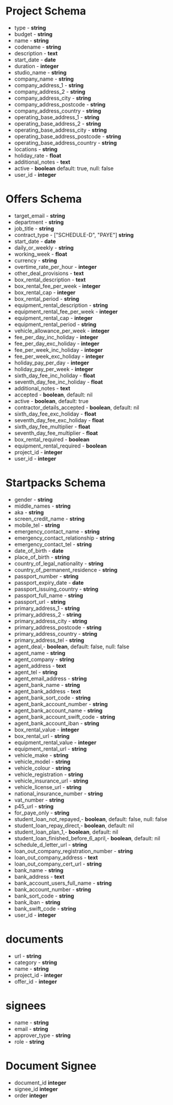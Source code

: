 
# Project Schema

- type - **string**
- budget - **string**
- name - **string**
- codename - **string**
- description - **text**
- start_date - **date**
- duration - **integer**
- studio_name - **string**
- company_name - **string**
- company_address_1 - **string**
- company_address_2 - **string**
- company_address_city - **string**
- company_address_postcode - **string**
- company_address_country - **string**
- operating_base_address_1 - **string**
- operating_base_address_2 - **string**
- operating_base_address_city - **string**
- operating_base_address_postcode - **string**
- operating_base_address_country - **string**
- locations - **string**
- holiday_rate - **float**
- additional_notes - **text**
- active - **boolean** default: true, null: false
- user_id - **integer**


# Offers Schema

- target_email - **string**
- department - **string**
- job_title - **string**
- contract_type - ["SCHEDULE-D", "PAYE"] **string**
- start_date - **date**
- daily_or_weekly - **string**
- working_week - **float**
- currency - **string**
- overtime_rate_per_hour - **integer**
- other_deal_provisions - **text**
- box_rental_description - **text**
- box_rental_fee_per_week - **integer**
- box_rental_cap - **integer**
- box_rental_period - **string**
- equipment_rental_description - **string**
- equipment_rental_fee_per_week - **integer**
- equipment_rental_cap - **integer**
- equipment_rental_period - **string**
- vehicle_allowance_per_week - **integer**
- fee_per_day_inc_holiday - **integer**
- fee_per_day_exc_holiday - **integer**
- fee_per_week_inc_holiday - **integer**
- fee_per_week_exc_holiday - **integer**
- holiday_pay_per_day - **integer**
- holiday_pay_per_week - **integer**
- sixth_day_fee_inc_holiday - **float**
- seventh_day_fee_inc_holiday - **float**
- additional_notes - **text**
- accepted - **boolean**, default: nil
- active - **boolean**, default: true
- contractor_details_accepted - **boolean**, default: nil
- sixth_day_fee_exc_holiday - **float**
- seventh_day_fee_exc_holiday - **float**
- sixth_day_fee_multiplier - **float**
- seventh_day_fee_multiplier - **float**
- box_rental_required - **boolean**
- equipment_rental_required - **boolean**
- project_id - **integer**
- user_id - **integer**

# Startpacks Schema

- gender - **string**
- middle_names - **string**
- aka - **string**
- screen_credit_name - **string**
- mobile_tel - **string**
- emergency_contact_name - **string**
- emergency_contact_relationship - **string**
- emergency_contact_tel - **string**
- date_of_birth - **date**
- place_of_birth - **string**
- country_of_legal_nationality - **string**
- country_of_permanent_residence - **string**
- passport_number - **string**
- passport_expiry_date - **date**
- passport_issuing_country - **string**
- passport_full_name - **string**
- passport_url - **string**
- primary_address_1 - **string**
- primary_address_2 - **string**
- primary_address_city - **string**
- primary_address_postcode - **string**
- primary_address_country - **string**
- primary_address_tel - **string**
- agent_deal,- **boolean**, default: false, null: false
- agent_name - **string**
- agent_company - **string**
- agent_address - **text**
- agent_tel - **string**
- agent_email_address - **string**
- agent_bank_name - **string**
- agent_bank_address - **text**
- agent_bank_sort_code - **string**
- agent_bank_account_number - **string**
- agent_bank_account_name - **string**
- agent_bank_account_swift_code - **string**
- agent_bank_account_iban - **string**
- box_rental_value - **integer**
- box_rental_url - **string**
- equipment_rental_value - **integer**
- equipment_rental_url - **string**
- vehicle_make - **string**
- vehicle_model - **string**
- vehicle_colour - **string**
- vehicle_registration - **string**
- vehicle_insurance_url - **string**
- vehicle_license_url - **string**
- national_insurance_number - **string**
- vat_number - **string**
- p45_url - **string**
- for_paye_only - **string**
- student_loan_not_repayed,- **boolean**, default: false, null: false
- student_loan_repay_direct,- **boolean**, default: nil
- student_loan_plan_1,- **boolean**, default: nil
- student_loan_finished_before_6_april,- **boolean**, default: nil
- schedule_d_letter_url - **string**
- loan_out_company_registration_number - **string**
- loan_out_company_address - **text**
- loan_out_company_cert_url - **string**
- bank_name - **string**
- bank_address - **text**
- bank_account_users_full_name - **string**
- bank_account_number - **string**
- bank_sort_code - **string**
- bank_iban - **string**
- bank_swift_code - **string**
- user_id - **integer**


# documents
- url - **string**
- category - **string**
- name - **string**
- project_id - **integer**
- offer_id - **integer**

# signees
- name - **string**
- email - **string**
- approver_type - **string**
- role - **string**

# Document Signee
- document_id **integer**
- signee_id **integer**
- order **integer**
